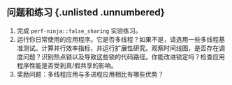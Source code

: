 ## 问题和练习 {.unlisted .unnumbered}

1. 完成 `perf-ninja::false_sharing` 实验练习。
2. 运行你日常使用的应用程序。它是否多线程？如果不是，请选用一些多线程基准测试。计算并行效率指标，并运行扩展性研究。观察时间线图，是否存在调度问题？识别热点锁以及导致这些锁的代码路径。你能改进锁定吗？检查应用程序性能是否受到真/假共享的影响。
3. 奖励问题：多线程应用与多进程应用相比有哪些优势？